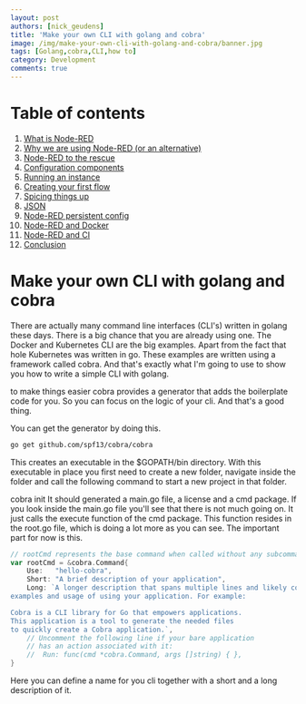 ```yaml
---
layout: post
authors: [nick_geudens]
title: 'Make your own CLI with golang and cobra'
image: /img/make-your-own-cli-with-golang-and-cobra/banner.jpg
tags: [Golang,cobra,CLI,how to]
category: Development
comments: true
---
```


# Table of contents
1. [What is Node-RED](#what-is-node-red)
2. [Why we are using Node-RED (or an alternative)](#why-we-are-using-node-red-or-an-alternative)
3. [Node-RED to the rescue](#node-red-to-the-rescue)
4. [Configuration components](#configuration-components)
5. [Running an instance](#running-an-instance)
6. [Creating your first flow](#creating-your-first-flow)
7. [Spicing things up](#spicing-things-up)
8. [JSON](#json)
9. [Node-RED persistent config](#node-red-persistent-config)
10. [Node-RED and Docker](#node-red-and-docker)
11. [Node-RED and CI](#node-red-and-ci)
12. [Conclusion](#conclusion)

# Make your own CLI with golang and cobra

There are actually many command line interfaces (CLI's) written in golang these days. There is a big chance that you are already using one. The Docker and Kubernetes CLI are the big examples. Apart from the fact that hole Kubernetes was written in go. These examples are written using a framework called cobra. And that's exactly what I'm going to use to show you how to write a simple CLI with golang. 

to make things easier cobra provides a generator that adds the boilerplate code for you. So you can focus on the logic of your cli. And that's a good thing.

You can get the generator by doing this.
```bash
go get github.com/spf13/cobra/cobra
```
This creates an executable in the $GOPATH/bin directory. With this executable in place you first need to create a new folder, navigate inside the folder and call the following command to start a new project in that folder.

cobra init
It should generated a main.go file, a license and a cmd package. If you look inside the main.go file you'll see that there is not much going on. It just calls the execute function of the cmd package. This function resides in the root.go file, which is doing a lot more as you can see. The important part for now is this.

```go
// rootCmd represents the base command when called without any subcommands
var rootCmd = &cobra.Command{
    Use:   "hello-cobra",
    Short: "A brief description of your application",
    Long: `A longer description that spans multiple lines and likely contains
examples and usage of using your application. For example:

Cobra is a CLI library for Go that empowers applications.
This application is a tool to generate the needed files
to quickly create a Cobra application.`,
    // Uncomment the following line if your bare application
    // has an action associated with it:
    //  Run: func(cmd *cobra.Command, args []string) { },
}
```
Here you can define a name for you cli together with a short and a long description of it.
